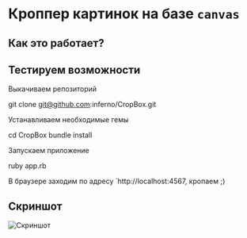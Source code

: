# Кроппер картинок на базе `canvas`

## Как это работает?

## Тестируем возможности

Выкачиваем репозиторий

  git clone git@github.com:inferno/CropBox.git

Устанавливаем необходимые гемы

  cd CropBox
  bundle install

Запускаем приложение

  ruby app.rb

В браузере заходим по адресу `http://localhost:4567, кропаем ;)

## Скриншот
![Скриншот](https://github.com/inferno/cropbox/raw/master/images/view.jpg "Скриншот")
